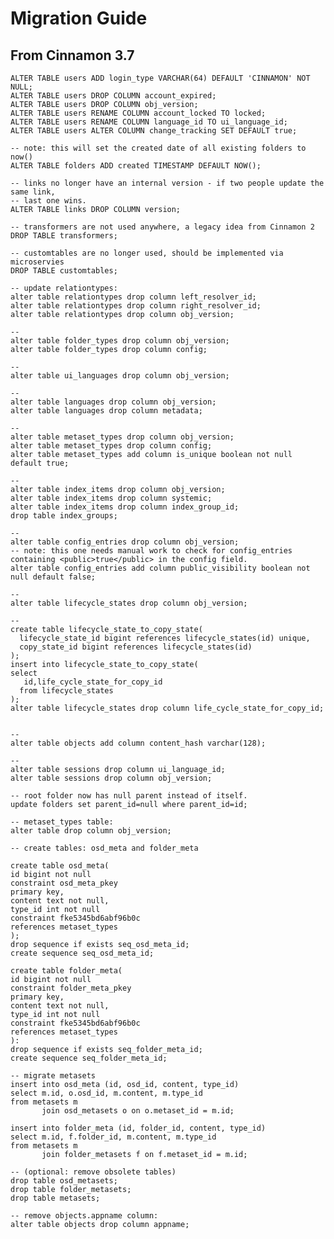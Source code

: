 # Migration Guide

## From Cinnamon 3.7

    ALTER TABLE users ADD login_type VARCHAR(64) DEFAULT 'CINNAMON' NOT NULL;
    ALTER TABLE users DROP COLUMN account_expired;
    ALTER TABLE users DROP COLUMN obj_version;
    ALTER TABLE users RENAME COLUMN account_locked TO locked;
    ALTER TABLE users RENAME COLUMN language_id TO ui_language_id;
    ALTER TABLE users ALTER COLUMN change_tracking SET DEFAULT true;
    
    -- note: this will set the created date of all existing folders to now()
    ALTER TABLE folders ADD created TIMESTAMP DEFAULT NOW();
    
    -- links no longer have an internal version - if two people update the same link,
    -- last one wins.
    ALTER TABLE links DROP COLUMN version;
    
    -- transformers are not used anywhere, a legacy idea from Cinnamon 2
    DROP TABLE transformers;
    
    -- customtables are no longer used, should be implemented via microservies
    DROP TABLE customtables;
    
    -- update relationtypes:    
    alter table relationtypes drop column left_resolver_id;
    alter table relationtypes drop column right_resolver_id;
    alter table relationtypes drop column obj_version;
    
    -- 
    alter table folder_types drop column obj_version;
    alter table folder_types drop column config;
    
    --
    alter table ui_languages drop column obj_version;
    
    --
    alter table languages drop column obj_version;
    alter table languages drop column metadata;

    --
    alter table metaset_types drop column obj_version;
    alter table metaset_types drop column config;
    alter table metaset_types add column is_unique boolean not null default true;
    
    --
    alter table index_items drop column obj_version;
    alter table index_items drop column systemic;
    alter table index_items drop column index_group_id;
    drop table index_groups;
    
    --   
    alter table config_entries drop column obj_version;
    -- note: this one needs manual work to check for config_entries containing <public>true</public> in the config field.
    alter table config_entries add column public_visibility boolean not null default false;
    
    --
    alter table lifecycle_states drop column obj_version;
    
    --
    create table lifecycle_state_to_copy_state(
      lifecycle_state_id bigint references lifecycle_states(id) unique,
      copy_state_id bigint references lifecycle_states(id)
    ); 
    insert into lifecycle_state_to_copy_state(
    select
       id,life_cycle_state_for_copy_id
      from lifecycle_states
    );
    alter table lifecycle_states drop column life_cycle_state_for_copy_id;
    

    --
    alter table objects add column content_hash varchar(128);           
    
    --
    alter table sessions drop column ui_language_id;
    alter table sessions drop column obj_version;

    -- root folder now has null parent instead of itself.
    update folders set parent_id=null where parent_id=id;
    
    -- metaset_types table:
    alter table drop column obj_version; 
    
    -- create tables: osd_meta and folder_meta
    
    create table osd_meta(
    id bigint not null
    constraint osd_meta_pkey
    primary key,
    content text not null,
    type_id int not null
    constraint fke5345bd6abf96b0c
    references metaset_types
    );
    drop sequence if exists seq_osd_meta_id;
    create sequence seq_osd_meta_id;

    create table folder_meta(
    id bigint not null
    constraint folder_meta_pkey
    primary key,
    content text not null,
    type_id int not null
    constraint fke5345bd6abf96b0c
    references metaset_types
    ):
    drop sequence if exists seq_folder_meta_id;
    create sequence seq_folder_meta_id;

    -- migrate metasets
    insert into osd_meta (id, osd_id, content, type_id)
    select m.id, o.osd_id, m.content, m.type_id
    from metasets m
           join osd_metasets o on o.metaset_id = m.id;
    
    insert into folder_meta (id, folder_id, content, type_id)
    select m.id, f.folder_id, m.content, m.type_id
    from metasets m
           join folder_metasets f on f.metaset_id = m.id;
    
    -- (optional: remove obsolete tables)
    drop table osd_metasets;
    drop table folder_metasets;
    drop table metasets;         
    
    -- remove objects.appname column:
    alter table objects drop column appname;